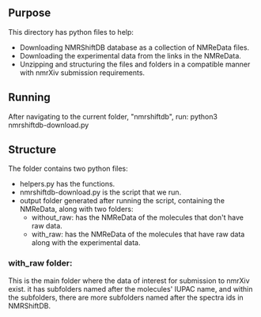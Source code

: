 ## Purpose
This directory has python files to help:
- Downloading NMRShiftDB database as a collection of NMReData files.
- Downloading the experimental data from the links in the NMReData.
- Unzipping and structuring the files and folders in a compatible manner with nmrXiv submission requirements.

## Running
After navigating to the current folder, "nmrshiftdb", run: python3 nmrshiftdb-download.py

## Structure
The folder contains two python files:
- helpers.py has the functions.
- nmrshiftdb-download.py is the script that we run.
- output folder generated after running the script, containing the NMReData, along with two folders:
  - without_raw: has the NMReData of the molecules that don't have raw data.
  - with_raw: has the NMReData of the molecules that have raw data along with the experimental data.

### with_raw folder:
This is the main folder where the data of interest for submission to nmrXiv exist. it has subfolders named after the molecules' IUPAC name, and within the subfolders, there are more subfolders named after the spectra ids in NMRShiftDB.
